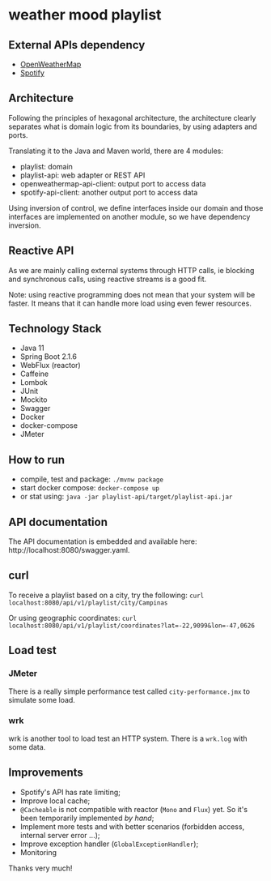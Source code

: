 # weather mood playlist

## External APIs dependency

- [OpenWeatherMap](https://openweathermap.org/current)
- [Spotify](https://developer.spotify.com/documentation/web-api/)


## Architecture

Following the principles of hexagonal architecture, the architecture clearly separates what is domain logic from its boundaries, by using adapters and ports.

Translating it to the Java and Maven world, there are 4 modules:
- playlist: domain
- playlist-api: web adapter or REST API
- openweathermap-api-client: output port to access data
- spotify-api-client: another output port to access data

Using inversion of control, we define interfaces inside our domain and those interfaces are implemented on another module, so we have dependency inversion.

## Reactive API

As we are mainly calling external systems through HTTP calls, ie blocking and synchronous calls, using reactive streams is a good fit.

Note: using reactive programming does not mean that your system will be faster. It means that it can handle more load using even fewer resources.

## Technology Stack

- Java 11
- Spring Boot 2.1.6
- WebFlux (reactor)
- Caffeine
- Lombok
- JUnit
- Mockito
- Swagger
- Docker
- docker-compose
- JMeter

## How to run

- compile, test and package: `./mvnw package`
- start docker compose: `docker-compose up` 
- or stat using: `java -jar playlist-api/target/playlist-api.jar`

## API documentation

The API documentation is embedded and available here: http://localhost:8080/swagger.yaml.

## curl

To receive a playlist based on a city, try the following: `curl localhost:8080/api/v1/playlist/city/Campinas`

Or using geographic coordinates: `curl localhost:8080/api/v1/playlist/coordinates?lat=-22,9099&lon=-47,0626`

## Load test

### JMeter
There is a really simple performance test called `city-performance.jmx` to simulate some load.

### wrk
wrk is another tool to load test an HTTP system. There is a `wrk.log` with some data.


## Improvements
- Spotify's API has rate limiting;
- Improve local cache;
- `@Cacheable` is not compatible with reactor (`Mono` and `Flux`) yet. So it's been temporarily implemented _by hand_;
- Implement more tests and with better scenarios (forbidden access, internal server error ...);
- Improve exception handler (`GlobalExceptionHandler`);
- Monitoring

Thanks very much!